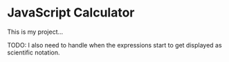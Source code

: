 # JavaScript Calculator

This is my project...

TODO: I also need to handle when the expressions start to get displayed as scientific notation.
